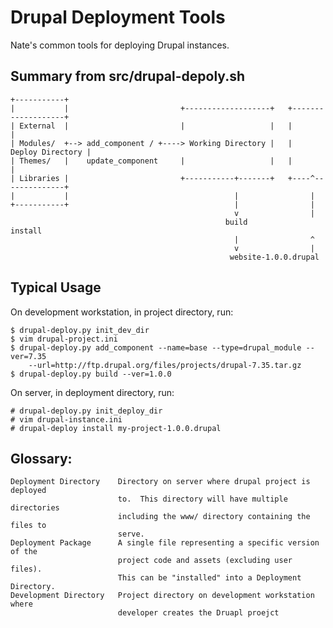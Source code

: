 Drupal Deployment Tools
=======================

Nate's common tools for deploying Drupal instances.


Summary from src/drupal-depoly.sh
---------------------------------

    +-----------+                                                                                  
    |           |                         +-------------------+   +-------------------+
    | External  |                         |                   |   |                   |
    | Modules/  +--> add_component / +----> Working Directory |   |  Deploy Directory |
    | Themes/   |    update_component     |                   |   |                   |
    | Libraries |                         +-----------+-------+   +----^--------------+
    |           |                                     |                |       
    +-----------+                                     |                |       
                                                      v                |       
                                                    build            install    
                                                      |                ^
                                                      v                |
                                                     website-1.0.0.drupal

Typical Usage
-------------

On development workstation, in project directory, run:

    $ drupal-deploy.py init_dev_dir
    $ vim drupal-project.ini
    $ drupal-deploy.py add_component --name=base --type=drupal_module --ver=7.35
        --url=http://ftp.drupal.org/files/projects/drupal-7.35.tar.gz
    $ drupal-deploy.py build --ver=1.0.0

On server, in deployment directory, run:

    # drupal-deploy.py init_deploy_dir
    # vim drupal-instance.ini
    # drupal-deploy install my-project-1.0.0.drupal

Glossary:
---------

    Deployment Directory    Directory on server where drupal project is deployed
                            to.  This directory will have multiple directories
                            including the www/ directory containing the files to
                            serve.
    Deployment Package      A single file representing a specific version of the
                            project code and assets (excluding user files).
                            This can be "installed" into a Deployment Directory.
    Development Directory   Project directory on development workstation where
                            developer creates the Druapl proejct